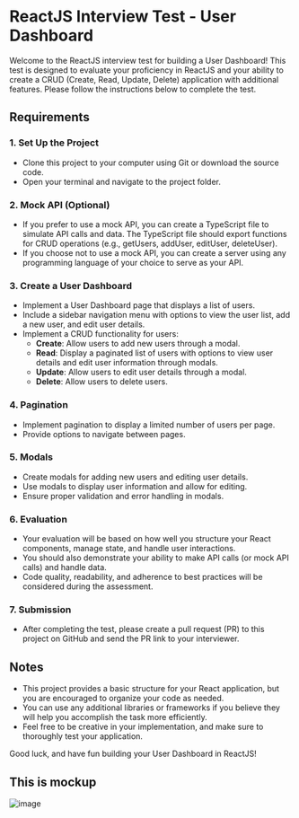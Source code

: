# ReactJS Interview Test - User Dashboard

Welcome to the ReactJS interview test for building a User Dashboard! This test is designed to evaluate your proficiency in ReactJS and your ability to create a CRUD (Create, Read, Update, Delete) application with additional features. Please follow the instructions below to complete the test.

## Requirements

### 1. Set Up the Project

- Clone this project to your computer using Git or download the source code.
- Open your terminal and navigate to the project folder.

### 2. Mock API (Optional)

- If you prefer to use a mock API, you can create a TypeScript file to simulate API calls and data. The TypeScript file should export functions for CRUD operations (e.g., getUsers, addUser, editUser, deleteUser).
- If you choose not to use a mock API, you can create a server using any programming language of your choice to serve as your API.

### 3. Create a User Dashboard

- Implement a User Dashboard page that displays a list of users.
- Include a sidebar navigation menu with options to view the user list, add a new user, and edit user details.
- Implement a CRUD functionality for users:
  - **Create**: Allow users to add new users through a modal.
  - **Read**: Display a paginated list of users with options to view user details and edit user information through modals.
  - **Update**: Allow users to edit user details through a modal.
  - **Delete**: Allow users to delete users.

### 4. Pagination

- Implement pagination to display a limited number of users per page.
- Provide options to navigate between pages.

### 5. Modals

- Create modals for adding new users and editing user details.
- Use modals to display user information and allow for editing.
- Ensure proper validation and error handling in modals.

### 6. Evaluation

- Your evaluation will be based on how well you structure your React components, manage state, and handle user interactions.
- You should also demonstrate your ability to make API calls (or mock API calls) and handle data.
- Code quality, readability, and adherence to best practices will be considered during the assessment.

### 7. Submission

- After completing the test, please create a pull request (PR) to this project on GitHub and send the PR link to your interviewer.

## Notes

- This project provides a basic structure for your React application, but you are encouraged to organize your code as needed.
- You can use any additional libraries or frameworks if you believe they will help you accomplish the task more efficiently.
- Feel free to be creative in your implementation, and make sure to thoroughly test your application.

Good luck, and have fun building your User Dashboard in ReactJS!

## This is mockup
![image](https://github.com/NguyenVanHoang19/ReactJS-Interview/assets/64886731/9d849054-122d-4967-b171-c15d2b455ba4)



